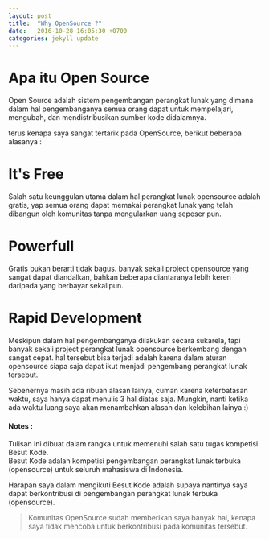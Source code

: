 ```yaml
---
layout: post
title:  "Why OpenSource ?"
date:   2016-10-28 16:05:30 +0700
categories: jekyll update
---
```


# Apa itu Open Source
Open Source adalah sistem pengembangan perangkat lunak yang dimana dalam hal pengembanganya semua orang dapat untuk mempelajari, mengubah, dan mendistribusikan sumber kode didalamnya.

terus kenapa saya sangat tertarik pada OpenSource, berikut beberapa alasanya : 

# It's Free
Salah satu keunggulan utama dalam hal perangkat lunak opensource adalah gratis, yap semua orang dapat memakai perangkat lunak yang telah dibangun oleh komunitas tanpa mengularkan uang sepeser pun.

# Powerfull
Gratis bukan berarti tidak bagus. banyak sekali project opensource yang sangat dapat diandalkan, bahkan beberapa diantaranya lebih keren daripada yang berbayar sekalipun.

# Rapid Development
Meskipun dalam hal pengembanganya dilakukan secara sukarela, tapi banyak sekali project perangkat lunak opensource berkembang dengan sangat cepat.
hal tersebut bisa terjadi adalah karena dalam aturan opensource siapa saja dapat ikut menjadi pengembang perangkat lunak tersebut.   


Sebenernya masih ada ribuan alasan lainya, cuman karena keterbatasan waktu, saya hanya dapat menulis 3 hal diatas saja. Mungkin, nanti ketika ada waktu luang saya 
akan menambahkan alasan dan kelebihan lainya :)


#### Notes : 
Tulisan ini dibuat dalam rangka untuk memenuhi salah satu tugas kompetisi Besut Kode.   
Besut Kode adalah kompetisi pengembangan perangkat lunak terbuka (opensource) untuk seluruh mahasiswa di Indonesia.   

Harapan saya dalam mengikuti Besut Kode adalah supaya nantinya saya dapat berkontribusi di pengembangan perangkat lunak terbuka (opensource).    


> Komunitas OpenSource sudah memberikan saya banyak hal, kenapa saya tidak mencoba untuk berkontribusi pada komunitas tersebut.



